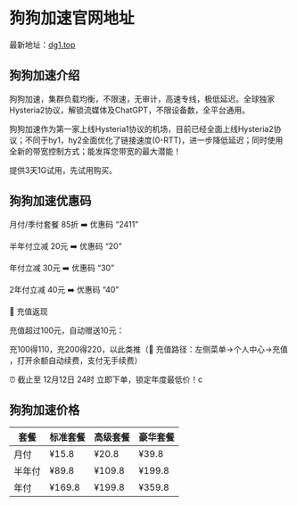 # 狗狗加速官网地址

最新地址：[dg1.top](https://invite.dginv.click/#/register?code=cuubkd41)

## 狗狗加速介绍

狗狗加速，集群负载均衡，不限速，无审计，高速专线，极低延迟。全球独家Hysteria2协议，解锁流媒体及ChatGPT，不限设备数，全平台通用。

狗狗加速作为第一家上线Hysteria1协议的机场，目前已经全面上线Hysteria2协议；不同于hy1，hy2全面优化了链接速度(0-RTT)，进一步降低延迟；同时使用全新的带宽控制方式；能发挥您带宽的最大潜能！

提供3天1G试用，先试用购买。

## 狗狗加速优惠码

月付/季付套餐 85折 ➡️ 优惠码 “2411”

半年付立减 20元 ➡️ 优惠码 “20”

年付立减 30元 ➡️ 优惠码 “30”

2年付立减 40元 ➡️ 优惠码 “40”

💸 充值返现

充值超过100元，自动赠送10元：

充100得110，充200得220，以此类推（🎁 充值路径：左侧菜单->个人中心->充值 ，打开余额自动续费，支付无手续费）

⏰ 截止至 12月12日 24时 立即下单，锁定年度最低价！c

## 狗狗加速价格

|套餐|标准套餐|高级套餐|豪华套餐|
|----|----|----|----|
|月付|¥15.8|¥20.8|¥39.8|
|半年付|¥89.8|¥109.8|¥199.8|
|年付|¥169.8|¥199.8|¥359.8|
